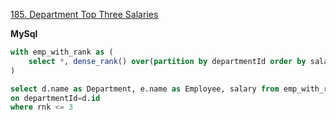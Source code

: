 [185. Department Top Three Salaries](https://leetcode.com/problems/department-top-three-salaries/description/)

**MySql**

```sql
with emp_with_rank as (
    select *, dense_rank() over(partition by departmentId order by salary desc) as rnk from Employee
)

select d.name as Department, e.name as Employee, salary from emp_with_rank e join Department d 
on departmentId=d.id 
where rnk <= 3
```